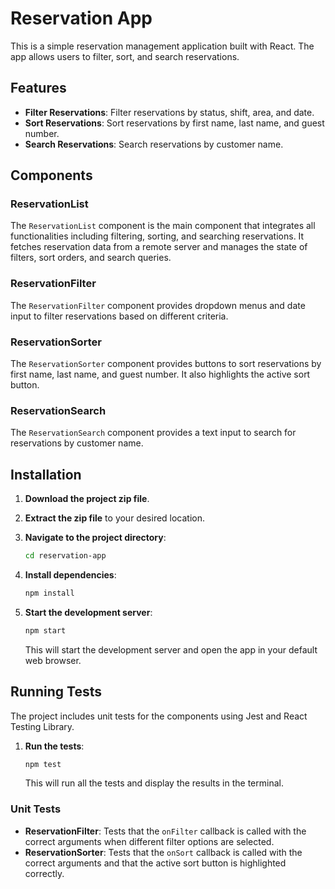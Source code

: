 # Reservation App

This is a simple reservation management application built with React. The app allows users to filter, sort, and search reservations.

## Features

- **Filter Reservations**: Filter reservations by status, shift, area, and date.
- **Sort Reservations**: Sort reservations by first name, last name, and guest number.
- **Search Reservations**: Search reservations by customer name.

## Components

### ReservationList

The `ReservationList` component is the main component that integrates all functionalities including filtering, sorting, and searching reservations. It fetches reservation data from a remote server and manages the state of filters, sort orders, and search queries.

### ReservationFilter

The `ReservationFilter` component provides dropdown menus and date input to filter reservations based on different criteria.

### ReservationSorter

The `ReservationSorter` component provides buttons to sort reservations by first name, last name, and guest number. It also highlights the active sort button.

### ReservationSearch

The `ReservationSearch` component provides a text input to search for reservations by customer name.

## Installation

1. **Download the project zip file**.

2. **Extract the zip file** to your desired location.

3. **Navigate to the project directory**:

    ```bash
    cd reservation-app
    ```

4. **Install dependencies**:

    ```bash
    npm install
    ```

5. **Start the development server**:

    ```bash
    npm start
    ```

    This will start the development server and open the app in your default web browser.

## Running Tests

The project includes unit tests for the components using Jest and React Testing Library.

1. **Run the tests**:

    ```bash
    npm test
    ```

    This will run all the tests and display the results in the terminal.

### Unit Tests

- **ReservationFilter**: Tests that the `onFilter` callback is called with the correct arguments when different filter options are selected.
- **ReservationSorter**: Tests that the `onSort` callback is called with the correct arguments and that the active sort button is highlighted correctly.

